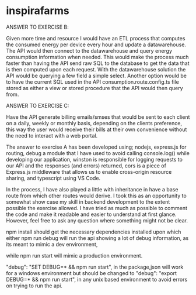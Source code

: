 # inspirafarms

ANSWER TO EXERCISE B:

Given more time and resource I would have an ETL process that computes the consumed energy per device every hour and update a datawarehouse.
The API would then connect to the datawarehouse and query energy consumption information when needed. This would make the process much faster
than having the API send raw SQL to the database to get the data that is then computed upon each request. With the datawarehouse solution
the API would be querying a few field a simple select. Another option would be to have the current SQL used in the API consumption.route.config.ts file
stored as either a view or stored procedure that the API would then query from.

ANSWER TO EXERCISE C:

Have the API generate billing emails/smses that would be sent to each client on a daily, weekly or monthly basis, depending on the clients preference, this way the user would receive
their bills at their own convenience without the need to interact with a web portal.

The answer to exercise A has been developed using; 
    nodejs, 
    express.js for routing, 
    debug a module that I have used to avoid calling console.log() while developing our application, 
    winston is responsible for logging requests to our API and the responses (and errors) returned,
    cors is a piece of Express.js middleware that allows us to enable cross-origin resource sharing,
    and typescript using VS Code.

In the process, I have also played a little with inheritance in have a base route from which other routes would derive. I took this as an opportunity to somewhat show case my skill in backend development to the extent possible the exercise allowed. I have tried as much as possible to comment the code and make it
readable and easier to understand at first glance. However, feel free to ask any question where something might not be clear.

npm install should get the necessary dependencies installed upon which either npm run debug will run the api
showing a lot of debug information, as its meant to mimic a dev environment, 

while npm run start will mimic a production environment.

 "debug": "SET DEBUG=* && npm run start", in the package,json will work for a windows environment but should be changed to  "debug": "export DEBUG=* && npm run start", in any unix based environment to avoid errors on trying to run the api.